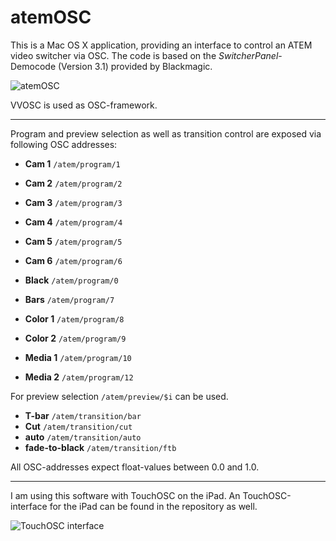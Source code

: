 atemOSC
=======

This is a Mac OS X application, providing an interface to control an ATEM video switcher via OSC. 
The code is based on the *SwitcherPanel*-Democode (Version 3.1) provided by Blackmagic.

![atemOSC](https://github.com/danielbuechele/atemOSC/raw/master/atemOSC.jpg)


VVOSC is used as OSC-framework.

----------

Program and preview selection as well as transition control are exposed via following OSC addresses:

 - **Cam 1** `/atem/program/1`
 - **Cam 2** `/atem/program/2`
 - **Cam 3** `/atem/program/3`
 - **Cam 4** `/atem/program/4`
 - **Cam 5** `/atem/program/5`
 - **Cam 6** `/atem/program/6`

 - **Black** `/atem/program/0`
 - **Bars** `/atem/program/7`
 - **Color 1** `/atem/program/8`
 - **Color 2** `/atem/program/9`
 - **Media 1** `/atem/program/10`
 - **Media 2** `/atem/program/12`

For preview selection `/atem/preview/$i` can be used.

 - **T-bar** `/atem/transition/bar`
 - **Cut** `/atem/transition/cut`
 - **auto** `/atem/transition/auto`
 - **fade-to-black** `/atem/transition/ftb`
 
All OSC-addresses expect float-values between 0.0 and 1.0.
 
----------

I am using this software with TouchOSC on the iPad. An TouchOSC-interface for the iPad can be found in the repository as well.

![TouchOSC interface](https://github.com/danielbuechele/atemOSC/raw/master/ipad-interface.png)